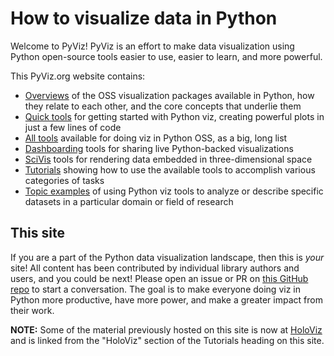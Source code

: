 # How to visualize data in Python

Welcome to PyViz!  PyViz is an effort to make data visualization using Python open-source tools easier to use, easier to learn, and more powerful.

This PyViz.org website contains:

 - [Overviews](overviews/index.html) of the OSS visualization packages available in Python, how they relate to each other, and the core concepts that underlie them
 - [Quick tools](quicktools/index.html) for getting started with Python viz, creating powerful plots in just a few lines of code
 - [All tools](tools/index.html) available for doing viz in Python OSS, as a big, long list
 - [Dashboarding](dashboarding/index.html) tools for sharing live Python-backed visualizations
 - [SciVis](scivis/index.html) tools for rendering data embedded in three-dimensional space
 - [Tutorials](tutorials/index.html) showing how to use the available tools to accomplish various categories of tasks
 - [Topic examples](htts://examples.pyviz.org) of using Python viz tools to analyze or describe specific datasets in a particular domain or field of research

## This site
If you are a part of the Python data visualization landscape, then this is _your_ site!  All content has been contributed by individual library authors and users, and you could be next! Please open an issue or PR on [this GitHub repo](https://github.com/pyviz/website) to start a conversation. The goal is to make everyone doing viz in Python more productive, have more power, and make a greater impact from their work.

**NOTE:** Some of the material previously hosted on this site is now at [HoloViz](https://holoviz.org) and is linked from the "HoloViz" section of the Tutorials heading on this site.
